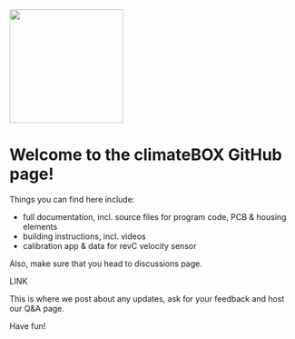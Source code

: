 <img src='https://user-images.githubusercontent.com/49641232/189835637-9a2c0950-e96e-4c6c-9934-699acef34188.png' width="200" height="200">

# Welcome to the climateBOX GitHub page!

Things you can find here include:

- full documentation, incl. source files for program code, PCB & housing elements
- building instructions, incl. videos
- calibration app & data for revC velocity sensor

Also, make sure that you head to discussions page.

LINK

This is where we post about any updates, ask for your feedback and host our Q&A page.

Have fun!
